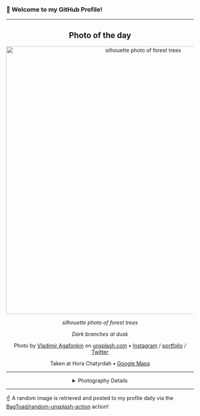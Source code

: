 ### 👋 Welcome to my GitHub Profile!

----
<div align="center">

## Photo of the day
  
  <a href="https://unsplash.com/photos/silhouette-photo-of-forest-trees-dU5KI3Iap2g"><img width="720" src="https://images.unsplash.com/photo-1474983797926-3939622ca489?crop=entropy&cs=tinysrgb&fit=max&fm=jpg&ixid=M3w1OTQ0OTd8MHwxfHJhbmRvbXx8fHx8fHx8fDE3MzQ1ODg1ODB8&ixlib=rb-4.0.3&q=80&w=1080" alt="silhouette photo of forest trees"></a>
  
  <em>silhouette photo of forest trees</em>
  
  <em>Dark branches at dusk</em>

  Photo by [Vladimir Agafonkin](http://agafonkin.com/en) on [unsplash.com](https://unsplash.com/) • [Instagram](https://instagram.com/mournerv) / [portfolio](http://agafonkin.com/en) / [Twitter](https://twitter.com/mourner)
  
  Taken at Hora Chatyrdah • [Google Maps](https://www.google.com/maps/search/?api=1&query=44.7363889,34.2822222)
  
  ---
  
<details>
<summary>Photography Details</summary>
  
| Parameter     | Value |
| ------------- | ----- |
| Camera Model  | Canon EOS 450D |
| Exposure Time | 30 |
| Aperture      | 7.1 |
| Focal Length  | 18.0 |
| ISO           | 400 |
| Location      | Hora Chatyrdah (null) |
| Coordinates   | Latitude 44.7363889, Longitude 34.2822222 |

</details>

</div>

----

☝️ A random image is retrieved and posted to my profile daily via the [BagToad/random-unsplash-action](https://github.com/BagToad/random-unsplash-action) action!
